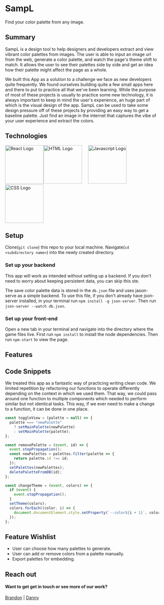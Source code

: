 # SampL

Find your color palette from any image.

## Summary

SampL is a design tool to help designers and developers extract and view vibrant
color palettes from images. The user is able to input an image url from the web,
generate a color palette, and watch the page's theme shift to match. It allows
the user to see their palettes side by side and get an idea how their palette
might affect the page as a whole.

We built this App as a solution to a challenge we face as new developers quite
frequently. We found ourselves building quite a few small apps here and there to
put to practice all that we've been learning. While the purpose of most of these
projects is usually to practice some new technology, it is always important to
keep in mind the user's experience, an huge part of which is the visual design
of the app. SampL can be used to take some design pressure off of these projects
by providing an easy way to get a baseline palette. Just find an image in the
internet that captures the vibe of your user experience and extract the colors.

## Technologies

<img src="https://assets-global.website-files.com/5d9bc5d562ffc2869b470941/5e1f8bd1dc3c511ea5a28a56_icon-rect-tech.png" alt="React Logo" height="126"><img src="https://upload.wikimedia.org/wikipedia/commons/6/61/HTML5_logo_and_wordmark.svg" alt="HTML Logo" height="126">&nbsp;&nbsp;&nbsp;&nbsp;&nbsp;<img src="https://upload.wikimedia.org/wikipedia/commons/6/6a/JavaScript-logo.png" alt="Javascript Logo" height="126">&nbsp;&nbsp;&nbsp;&nbsp;&nbsp;<img src="https://upload.wikimedia.org/wikipedia/commons/thumb/3/3d/CSS.3.svg/730px-CSS.3.svg.png" alt="CSS Logo" height="126">

## Setup

Clone(`git clone`) this repo to your local machine.
Navigate(`cd <subdirectory name>`) into the newly created directory.

### Set up your backend

This app will work as intended without setting up a backend. If you don't need
to worry about keeping persistent data, you can skip this ste.

The save color palette data is stored in the `db.json` file and uses jason-serve
as a simple backend. To use this file, if you don't already have json-server
installed, in your terminal run `npm install -g json-server`. Then run
`json-server --watch db.json`.

### Set up your front-end

Open a new tab in your terminal and navigate into the directory where the game
files live. First run `npm install` to install the node dependencies. Then run
`npm-start` to view the page.

## Features

## Code Snippets

We treated this app as a fantastic way of practicing writing clean code. We
limited repetition by refactoring our functions to operate differently depending
on the context in which we used them. That way, we could pass around one
function to multiple components which needed to perform similar but not
identical tasks. This way, if we ever need to make a change to a function, it
can be done in one place.

```javascript
const toggleView = (palette = null) => {
  palette === "newPalette"
    ? setMainPalette(newPalette)
    : setMainPalette(palette);
};

const removePalette = (event, id) => {
  event.stopPropagation();
  const newPalettes = palettes.filter(palette => {
    return palette.id !== id;
  });
  setPalettes(newPalettes);
  deletePaletteFromDB(id);
};

const changeTheme = (event, colors) => {
  if (event) {
    event.stopPropagation();
  }
  setTheme(colors);
  colors.forEach((color, i) => {
    document.documentElement.style.setProperty(`--color${i + 1}`, color);
  });
};
```

## Feature Wishlist

- User can choose how many palettes to generate.
- User can add or remove colors from a palette manually.
- Export palettes for embedding.

## Reach out

#### Want to get get in touch or see more of our work?

[Brandon](https://github.com/brandonefields) |
[Danny](https://github.com/dannyirwin)
